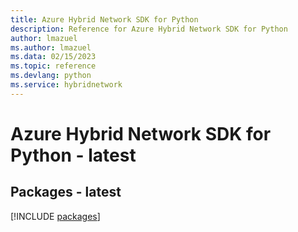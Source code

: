 ```yaml
---
title: Azure Hybrid Network SDK for Python
description: Reference for Azure Hybrid Network SDK for Python
author: lmazuel
ms.author: lmazuel
ms.data: 02/15/2023
ms.topic: reference
ms.devlang: python
ms.service: hybridnetwork
---
```

# Azure Hybrid Network SDK for Python - latest
## Packages - latest
[!INCLUDE [packages](hybrid-network-index.md)]